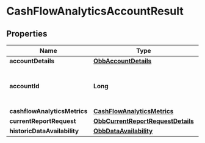 

# CashFlowAnalyticsAccountResult


## Properties

| Name | Type | Description | Notes |
|------------ | ------------- | ------------- | -------------|
|**accountDetails** | [**ObbAccountDetails**](ObbAccountDetails.md) |  |  |
|**accountId** | **Long** | An account ID represented as a number |  |
|**cashflowAnalyticsMetrics** | [**CashFlowAnalyticsMetrics**](CashFlowAnalyticsMetrics.md) |  |  [optional] |
|**currentReportRequest** | [**ObbCurrentReportRequestDetails**](ObbCurrentReportRequestDetails.md) |  |  |
|**historicDataAvailability** | [**ObbDataAvailability**](ObbDataAvailability.md) |  |  |



